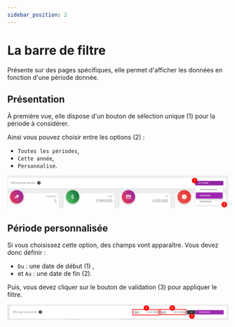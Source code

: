 ```yaml
---
sidebar_position: 2
---
```


# La barre de filtre

Présente sur des pages spécifiques, elle permet d'afficher les données en fonction d'une période donnée.

## Présentation
À première vue, elle dispose d'un bouton de sélection unique (1) pour la période à considérer.

Ainsi vous pouvez choisir entre les options (2) :
- `Toutes les périodes`,
- `Cette année`,
- `Personnalisé`.

![img alt](/img/barre-filtre.png)

## Période personnalisée
Si vous choisissez cette option, des champs vont apparaître. Vous devez donc définir : 
- `Du` : une date de début (1) ,
- et `Au` : une date de fin (2).

Puis, vous devez cliquer sur le bouton de validation (3) pour appliquer le filtre.

![img alt](/img/barre-filtre-personnalise.png)